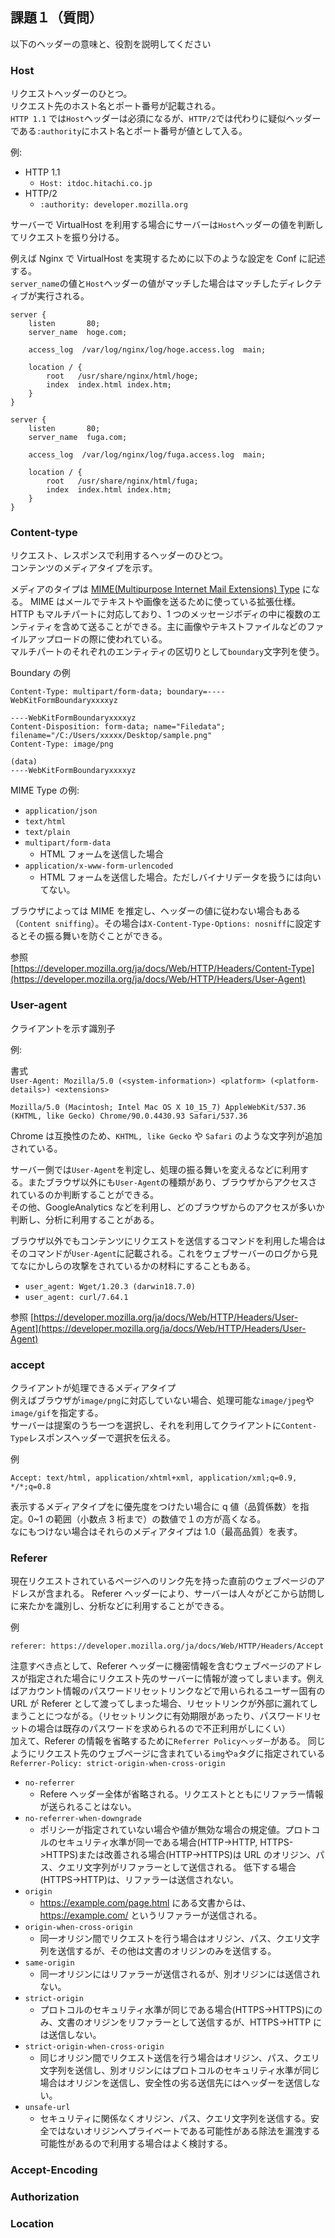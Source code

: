 ## 課題１（質問）

以下のヘッダーの意味と、役割を説明してください

### Host

リクエストヘッダーのひとつ。  
リクエスト先のホスト名とポート番号が記載される。  
`HTTP 1.1` では`Host`ヘッダーは必須になるが、`HTTP/2`では代わりに疑似ヘッダーである`:authority`にホスト名とポート番号が値として入る。

例:

- HTTP 1.1
  - `Host: itdoc.hitachi.co.jp`
- HTTP/2
  - `:authority: developer.mozilla.org`

サーバーで VirtualHost を利用する場合にサーバーは`Host`ヘッダーの値を判断してリクエストを振り分ける。

例えば Nginx で VirtualHost を実現するために以下のような設定を Conf に記述する。  
`server_name`の値と`Host`ヘッダーの値がマッチした場合はマッチしたディレクティブが実行される。

```
server {
    listen       80;
    server_name  hoge.com;

    access_log  /var/log/nginx/log/hoge.access.log  main;

    location / {
        root   /usr/share/nginx/html/hoge;
        index  index.html index.htm;
    }
}

server {
    listen       80;
    server_name  fuga.com;

    access_log  /var/log/nginx/log/fuga.access.log  main;

    location / {
        root   /usr/share/nginx/html/fuga;
        index  index.html index.htm;
    }
}
```

### Content-type

リクエスト、レスポンスで利用するヘッダーのひとつ。  
コンテンツのメディアタイプを示す。

メディアのタイプは [MIME(Multipurpose Internet Mail Extensions) Type](https://developer.mozilla.org/ja/docs/Glossary/MIME_type) になる。
MIME はメールでテキストや画像を送るために使っている拡張仕様。  
HTTP もマルチパートに対応しており、1 つのメッセージボディの中に複数のエンティティを含めて送ることができる。主に画像やテキストファイルなどのファイルアップロードの際に使われている。  
マルチパートのそれぞれのエンティティの区切りとして`boundary`文字列を使う。

Boundary の例

```
Content-Type: multipart/form-data; boundary=----WebKitFormBoundaryxxxxyz

----WebKitFormBoundaryxxxxyz
Content-Disposition: form-data; name="Filedata"; filename="/C:/Users/xxxxx/Desktop/sample.png"
Content-Type: image/png

(data)
----WebKitFormBoundaryxxxxyz
```

MIME Type の例:

- `application/json`
- `text/html`
- `text/plain`
- `multipart/form-data`
  - HTML フォームを送信した場合
- `application/x-www-form-urlencoded`
  - HTML フォームを送信した場合。ただしバイナリデータを扱うには向いてない。

ブラウザによっては MIME を推定し、ヘッダーの値に従わない場合もある（`Content sniffing`）。その場合は`X-Content-Type-Options: nosniff`に設定するとその振る舞いを防ぐことができる。

参照  
[https://developer.mozilla.org/ja/docs/Web/HTTP/Headers/Content-Type](https://developer.mozilla.org/ja/docs/Web/HTTP/Headers/User-Agent)

### User-agent

クライアントを示す識別子

例:

書式  
`User-Agent: Mozilla/5.0 (<system-information>) <platform> (<platform-details>) <extensions>`

```
Mozilla/5.0 (Macintosh; Intel Mac OS X 10_15_7) AppleWebKit/537.36 (KHTML, like Gecko) Chrome/90.0.4430.93 Safari/537.36
```

Chrome は互換性のため、`KHTML, like Gecko` や `Safari` のような文字列が追加されている。

サーバー側では`User-Agent`を判定し、処理の振る舞いを変えるなどに利用する。またブラウザ以外にも`User-Agent`の種類があり、ブラウザからアクセスされているのか判断することができる。  
その他、GoogleAnalytics などを利用し、どのブラウザからのアクセスが多いか判断し、分析に利用することがある。

ブラウザ以外でもコンテンツにリクエストを送信するコマンドを利用した場合はそのコマンドが`User-Agent`に記載される。これをウェブサーバーのログから見てなにかしらの攻撃をされているかの材料にすることもある。

- `user_agent: Wget/1.20.3 (darwin18.7.0)`
- `user_agent: curl/7.64.1`

参照
[https://developer.mozilla.org/ja/docs/Web/HTTP/Headers/User-Agent](https://developer.mozilla.org/ja/docs/Web/HTTP/Headers/User-Agent)

### accept

クライアントが処理できるメディアタイプ  
例えばブラウザが`image/png`に対応していない場合、処理可能な`image/jpeg`や`image/gif`を指定する。  
サーバーは提案のうち一つを選択し、それを利用してクライアントに`Content-Type`レスポンスヘッダーで選択を伝える。

例

```
Accept: text/html, application/xhtml+xml, application/xml;q=0.9, */*;q=0.8
```

表示するメディアタイプをに優先度をつけたい場合に q 値（品質係数）を指定。0~1 の範囲（小数点 3 桁まで）の数値で１の方が高くなる。  
なにもつけない場合はそれらのメディアタイプは 1.0（最高品質）を表す。

### Referer

現在リクエストされているページへのリンク先を持った直前のウェブページのアドレスが含まれる。
Referer ヘッダーにより、サーバーは人々がどこから訪問しに来たかを識別し、分析などに利用することができる。

例

```
referer: https://developer.mozilla.org/ja/docs/Web/HTTP/Headers/Accept
```

注意すべき点として、Referer ヘッダーに機密情報を含むウェブページのアドレスが指定された場合にリクエスト先のサーバーに情報が渡ってしまいます。例えばアカウント情報のパスワードリセットリンクなどで用いられるユーザー固有の URL が Referer として渡ってしまった場合、リセットリンクが外部に漏れてしまうことにつながる。（リセットリンクに有効期限があったり、パスワードリセットの場合は既存のパスワードを求められるので不正利用がしにくい）  
加えて、Referer の情報を省略するために`Referrer Policyヘッダー`がある。
同じようにリクエスト先のウェブページに含まれている`img`や`a`タグに指定されている
`Referrer-Policy: strict-origin-when-cross-origin`

- `no-referrer`
  - Refere へッダー全体が省略される。リクエストとともにリファラー情報が送られることはない。
- `no-referrer-when-downgrade`
  - ポリシーが指定されていない場合や値が無効な場合の規定値。プロトコルのセキュリティ水準が同一である場合(HTTP->HTTP, HTTPS->HTTPS)または改善される場合(HTTP->HTTPS)は URL のオリジン、パス、クエリ文字列がリファラーとして送信される。
    低下する場合(HTTPS->HTTP)は、リファラーは送信されない。
- `origin`
  - https://example.com/page.html にある文書からは、 https://example.com/ というリファラーが送信される。
- `origin-when-cross-origin`
  - 同一オリジン間でリクエストを行う場合はオリジン、パス、クエリ文字列を送信するが、その他は文書のオリジンのみを送信する。
- `same-origin`
  - 同一オリジンにはリファラーが送信されるが、別オリジンには送信されない。
- `strict-origin`
  - プロトコルのセキュリティ水準が同じである場合(HTTPS->HTTPS)にのみ、文書のオリジンをリファラーとして送信するが、HTTPS->HTTP には送信しない。
- `strict-origin-when-cross-origin`
  - 同じオリジン間でリクエスト送信を行う場合はオリジン、パス、クエリ文字列を送信し、別オリジンにはプロトコルのセキュリティ水準が同じ場合はオリジンを送信し、安全性の劣る送信先にはヘッダーを送信しない。
- `unsafe-url`
  - セキュリティに関係なくオリジン、パス、クエリ文字列を送信する。安全ではないオリジンへプライベートである可能性がある除法を漏洩する可能性があるので利用する場合はよく検討する。

### Accept-Encoding

### Authorization

### Location
